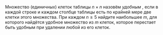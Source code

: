 Множество (единичных) клеток таблицы $n\times n$ назовём  <i> удобным </i> , 
если в каждой строке и каждом столбце таблицы есть по крайней мере две клетки 
этого множества. При каждом $n\geq 5$ найдите наибольшее $m$, для которого 
найдётся удобное множество из $m$ клеток, которое перестает быть удобным 
при удалении любой из его клеток.